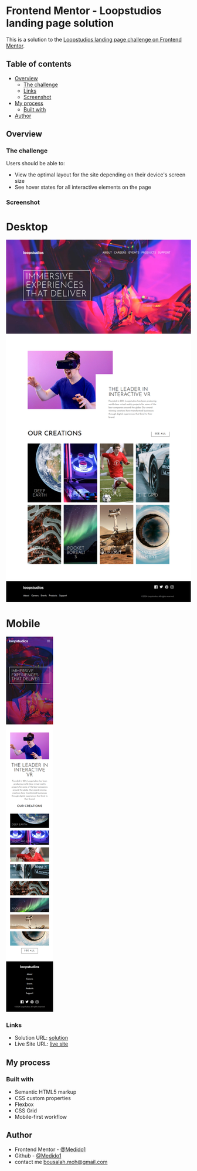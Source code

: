 # Frontend Mentor - Loopstudios landing page solution

This is a solution to the [Loopstudios landing page challenge on Frontend Mentor](https://www.frontendmentor.io/challenges/loopstudios-landing-page-N88J5Onjw).

## Table of contents

- [Overview](#overview)
  - [The challenge](#the-challenge)
  - [Links](#links)
  - [Screenshot](#screenshot)
- [My process](#my-process)
  - [Built with](#built-with)
- [Author](#author)

## Overview

### The challenge

Users should be able to:

- View the optimal layout for the site depending on their device's screen size
- See hover states for all interactive elements on the page

### Screenshot
  # Desktop
  ![](./screenshots/desktopSS.png)
  # Mobile
  ![](./screenshots/mobileSS.png)
### Links

- Solution URL: [solution](https://github.com/Medido1/Frontend-Mentor-Loopstudios-landing-page)
- Live Site URL: [live site](https://medido1.github.io/Frontend-Mentor-Loopstudios-landing-page/)

## My process

### Built with

- Semantic HTML5 markup
- CSS custom properties
- Flexbox
- CSS Grid
- Mobile-first workflow

## Author

- Frontend Mentor - [@Medido1](https://www.frontendmentor.io/profile/Medido1)
- Github -          [@Medido1](https://github.com/Medido1)
- contact me bousalah.moh@gmail.com
